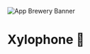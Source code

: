 ![App Brewery Banner](https://github.com/londonappbrewery/Images/blob/master/AppBreweryBanner.png)


# Xylophone 🎹


